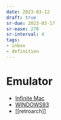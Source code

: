 ```yaml
---
date: 2023-03-12
draft: true
sr-due: 2023-03-17
sr-ease: 270
sr-interval: 4
tags:
- inbox
- definition
---
```


# Emulator

- [Infinite Mac](https://macos8.app/)
- [WINDOWS93](http://www.windows93.net/)
- [[retroarch]]